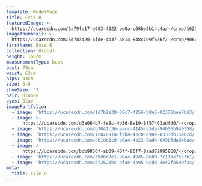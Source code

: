 ```yaml
---
template: ModelPage
title: Evie B
featuredImage: >-
  https://ucarecdn.com/3a79fe17-e603-4322-be0a-c68be3b14c4a/-/crop/1629x837/0,507/-/preview/
imageThumbnail: >-
  https://ucarecdn.com/5d783420-6fde-4b37-a814-848c199f636f/-/crop/906x1218/433,171/-/preview/
firstName: Evie B
collection: Global
height: 166cm
measurementType: bust
bust: 79cm
waist: 63cm
hips: 93cm
size: 6-8
shoeSize: '7'
hair: Blonde
eyes: Blue
imagePortfolio:
  - image: 'https://ucarecdn.com/1d7b2e38-00c7-4256-b8e5-02375bee7bd3/'
  - image: >-
      https://ucarecdn.com/d3a064b7-fe8c-4b3d-8e19-8f57463adfd0/-/crop/750x1095/0,118/-/preview/
  - image: 'https://ucarecdn.com/b7041c36-eacc-4145-a5da-9db56b940358/'
  - image: 'https://ucarecdn.com/1c82897a-f9ba-4bc0-890e-8333db15402d/'
  - image: 'https://ucarecdn.com/db1dc1c0-b0a4-4b22-9ad4-049b5dad4bae/'
  - image: >-
      https://ucarecdn.com/bcb9856f-ab09-40ff-80f7-8aad72995868/-/crop/1629x2198/0,256/-/preview/
  - image: 'https://ucarecdn.com/30d6c7e1-86ac-49d5-8600-7c11ae755761/'
  - image: 'https://ucarecdn.com/d72521bc-af4e-4a95-9cd8-4ec2fa599f34/'
meta:
  title: Evie B
---
```



